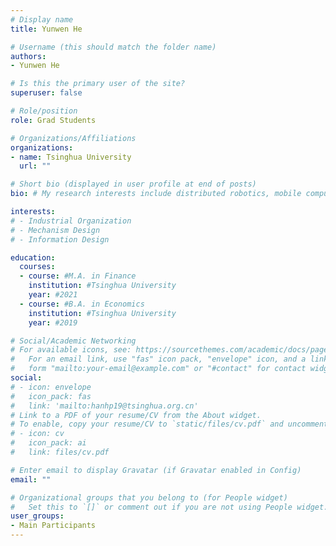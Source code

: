 ```yaml
---
# Display name
title: Yunwen He

# Username (this should match the folder name)
authors:
- Yunwen He

# Is this the primary user of the site?
superuser: false

# Role/position
role: Grad Students

# Organizations/Affiliations
organizations:
- name: Tsinghua University
  url: ""

# Short bio (displayed in user profile at end of posts)
bio: # My research interests include distributed robotics, mobile computing and programmable matter.

interests:
# - Industrial Organization
# - Mechanism Design
# - Information Design

education:
  courses:
  - course: #M.A. in Finance
    institution: #Tsinghua University
    year: #2021
  - course: #B.A. in Economics
    institution: #Tsinghua University
    year: #2019

# Social/Academic Networking
# For available icons, see: https://sourcethemes.com/academic/docs/page-builder/#icons
#   For an email link, use "fas" icon pack, "envelope" icon, and a link in the
#   form "mailto:your-email@example.com" or "#contact" for contact widget.
social:
# - icon: envelope
#   icon_pack: fas
#   link: 'mailto:hanhp19@tsinghua.org.cn'
# Link to a PDF of your resume/CV from the About widget.
# To enable, copy your resume/CV to `static/files/cv.pdf` and uncomment the lines below.
# - icon: cv
#   icon_pack: ai
#   link: files/cv.pdf

# Enter email to display Gravatar (if Gravatar enabled in Config)
email: ""

# Organizational groups that you belong to (for People widget)
#   Set this to `[]` or comment out if you are not using People widget.
user_groups:
- Main Participants
---
```

